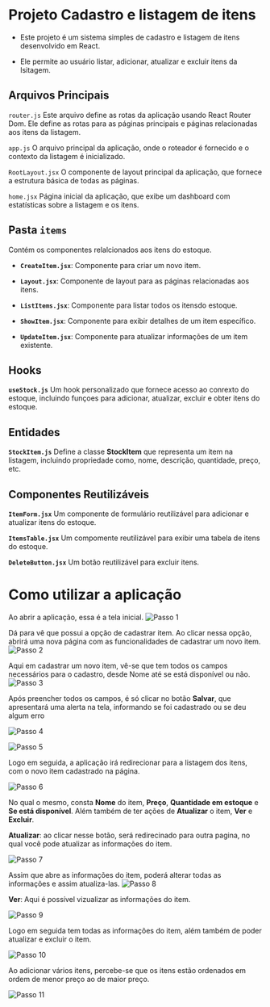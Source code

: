 # Projeto Cadastro e listagem de itens

- Este projeto é um sistema simples de cadastro e listagem de itens desenvolvido em React. 

- Ele permite ao usuário listar, adicionar, atualizar e excluir itens da lsitagem.

## Arquivos Principais

`router.js`
 Este arquivo define as rotas da aplicação usando React Router Dom. Ele define as rotas para as páginas principais e páginas relacionadas aos itens da listagem.

 `app.js`
 O arquivo principal da aplicação, onde o roteador é fornecido e o contexto da listagem é inicializado.
 
 `RootLayout.jsx` O componente de layout principal da aplicação, que fornece a estrutura básica de todas as páginas.

`home.jsx` Página inicial da aplicação, que exibe um dashboard com estatísticas sobre a listagem e os itens.

## Pasta `items` 
Contém os componentes relalcionados aos itens do estoque.
    
- **`CreateItem.jsx`**: Componente para criar um novo item.
    
- **`Layout.jsx`**: Componente de layout para as páginas relacionadas aos itens.

- **`ListItems.jsx`**: Componente para listar todos os itensdo estoque.

- **`ShowItem.jsx`**: Componente para exibir detalhes de um item específico.

- **`UpdateItem.jsx`**: Componente para atualizar informações de um item existente.

## Hooks
**`useStock.js`**
Um hook personalizado que fornece acesso ao conrexto do estoque, incluindo funçoes para adicionar, atualizar, excluir e obter itens do estoque.

## Entidades

**`StockItem.js`**
Define a classe **StockItem** que representa um item na listagem, incluindo propriedade como, nome, descrição, quantidade, preço, etc.

## Componentes Reutilizáveis

**`ItemForm.jsx`**
Um componente de formulário reutilizável para adicionar e atualizar itens do estoque.

**`ItemsTable.jsx`**
Um compomente reutilizável para exibir uma tabela de itens do estoque.

**`DeleteButton.jsx`**
Um botão reutilizável para excluir itens.

# Como utilizar a aplicação

 Ao abrir a aplicação, essa é a tela inicial.
![Passo 1](/img/passo1.png)

 Dá para vê que possui a opção de cadastrar item. Ao clicar nessa opção, abrirá uma nova página com as funcionalidades de cadastrar um novo item. 
![Passo 2](/img/passo2.png)

Aqui em cadastrar um novo item, vê-se que tem todos os campos necessários para o cadastro, desde Nome até se está disponível ou não. 
![Passo 3](/img/passo3.png)

Após preencher todos os campos, é só clicar no botão **Salvar**, que apresentará uma alerta na tela, informando se foi cadastrado ou se deu algum erro

![Passo 4](/img/passo4.png)

![Passo 5](/img/passo5.png)

Logo em seguida, a aplicação irá redirecionar para a listagem dos itens, com o novo item cadastrado na página.

![Passo 6](/img/passo6.png)

No qual o mesmo, consta **Nome** do item, **Preço**, **Quantidade em estoque** e **Se está disponível**. Além também de ter ações de **Atualizar** o item, **Ver** e **Excluir**.

**Atualizar**:  ao clicar nesse botão, será redirecinado para outra pagina, no qual você pode atualizar as informações do item.

![Passo 7](/img/passo7.png)

Assim que abre as informações do item, poderá alterar todas as informações e assim atualiza-las.
![Passo 8](/img/passo8.png)

**Ver**: Aqui é possível vizualizar as informações do item.

![Passo 9](/img/passo9.png)

Logo em seguida tem todas as informações do item, além também de poder atualizar e excluir o item.

![Passo 10](/img/passo10.png)

Ao adicionar vários itens, percebe-se que os itens estão ordenados em ordem de menor preço ao de maior preço.

![Passo 11](/img/passo11.png)